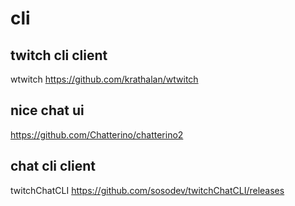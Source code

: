 # cli

## twitch cli client 

wtwitch https://github.com/krathalan/wtwitch

## nice chat ui

https://github.com/Chatterino/chatterino2

## chat cli client

twitchChatCLI https://github.com/sosodev/twitchChatCLI/releases
